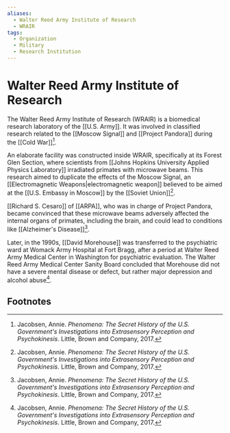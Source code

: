 ```yaml
---
aliases:
  - Walter Reed Army Institute of Research
  - WRAIR
tags:
  - Organization
  - Military
  - Research Institution
---
```

# Walter Reed Army Institute of Research

The Walter Reed Army Institute of Research (WRAIR) is a biomedical research laboratory of the [[U.S. Army]]. It was involved in classified research related to the [[Moscow Signal]] and [[Project Pandora]] during the [[Cold War]][^1].

An elaborate facility was constructed inside WRAIR, specifically at its Forest Glen Section, where scientists from [[Johns Hopkins University Applied Physics Laboratory]] irradiated primates with microwave beams. This research aimed to duplicate the effects of the Moscow Signal, an [[Electromagnetic Weapons|electromagnetic weapon]] believed to be aimed at the [[U.S. Embassy in Moscow]] by the [[Soviet Union]][^1].

[[Richard S. Cesaro]] of [[ARPA]], who was in charge of Project Pandora, became convinced that these microwave beams adversely affected the internal organs of primates, including the brain, and could lead to conditions like [[Alzheimer's Disease]][^1].

Later, in the 1990s, [[David Morehouse]] was transferred to the psychiatric ward at Womack Army Hospital at Fort Bragg, after a period at Walter Reed Army Medical Center in Washington for psychiatric evaluation. The Walter Reed Army Medical Center Sanity Board concluded that Morehouse did not have a severe mental disease or defect, but rather major depression and alcohol abuse[^1].

## Footnotes
[^1]: Jacobsen, Annie. *Phenomena: The Secret History of the U.S. Government's Investigations into Extrasensory Perception and Psychokinesis*. Little, Brown and Company, 2017.
